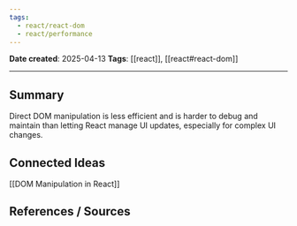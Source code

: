 ```yaml
---
tags:
  - react/react-dom
  - react/performance
---
```


**Date created**: 2025-04-13
**Tags**: [[react]], [[react#react-dom]]

---

## Summary

Direct DOM manipulation is less efficient and is harder to debug and maintain than letting React manage UI updates, especially for complex UI changes.

## Connected Ideas

[[DOM Manipulation in React]]

## References / Sources


